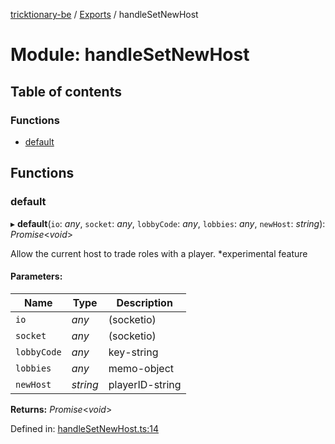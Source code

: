 [tricktionary-be](../README.md) / [Exports](../modules.md) / handleSetNewHost

# Module: handleSetNewHost

## Table of contents

### Functions

- [default](handlesetnewhost.md#default)

## Functions

### default

▸ **default**(`io`: *any*, `socket`: *any*, `lobbyCode`: *any*, `lobbies`: *any*, `newHost`: *string*): *Promise*<*void*\>

Allow the current host to trade roles with a player. *experimental feature

#### Parameters:

Name | Type | Description |
------ | ------ | ------ |
`io` | *any* | (socketio)   |
`socket` | *any* | (socketio)   |
`lobbyCode` | *any* | key-string   |
`lobbies` | *any* | memo-object   |
`newHost` | *string* | playerID-string    |

**Returns:** *Promise*<*void*\>

Defined in: [handleSetNewHost.ts:14](https://github.com/story-squad/tricktionary-be/blob/30467a6/src/sockets/handleSetNewHost.ts#L14)
